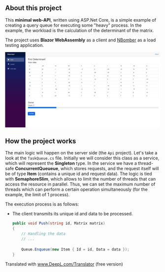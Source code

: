 ## About this project

This **minimal web-API**, written using ASP.Net Core, is a simple example of creating a query queue for executing some "heavy" process.
In the example, the workload is the calculation of the determinant of the matrix.

The project uses **Blazor WebAssembly** as a client and [NBomber](https://github.com/PragmaticFlow/NBomber) as a load testing application.

![Blazor Index page](https://github.com/WebWat/Queue/blob/master/Images/clientPage.png)

## How the project works

The main logic will happen on the server side (the `Api` project). Let's take a look at the `TaskQueue.cs` file. 
Initially we will consider this class as a service, which will represent the **Singleton** type. 
In the service we have a thread-safe **ConcurrentQueueue**, which stores requests, and the request itself will be of type **Item** (contains a unique id and request data). 
The logic is tied with **SemaphoreSlim**, which allows to limit the number of threads that can access the resource in parallel. 
Thus, we can set the maximum number of threads which can perform a certain operation simultaneously (for the example, the limit of 1 process).

The execution process is as follows:
* The client transmits its unique id and data to be processed. 
  ``` csharp
  public void Push(string id, Matrix matrix)
  {
      // Handling the data
      // ...

      Queue.Enqueue(new Item { Id = id, Data = data });
  }
  ```


Translated with www.DeepL.com/Translator (free version)

